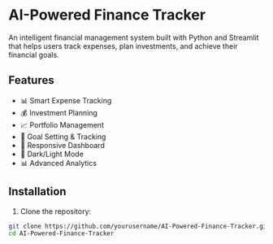 # AI-Powered Finance Tracker

An intelligent financial management system built with Python and Streamlit that helps users track expenses, plan investments, and achieve their financial goals.

## Features

- 📊 Smart Expense Tracking
- 💰 Investment Planning
- 📈 Portfolio Management
- 🎯 Goal Setting & Tracking
- 📱 Responsive Dashboard
- 🌙 Dark/Light Mode
- 📊 Advanced Analytics

## Installation

1. Clone the repository:
```bash
git clone https://github.com/yourusername/AI-Powered-Finance-Tracker.git
cd AI-Powered-Finance-Tracker
